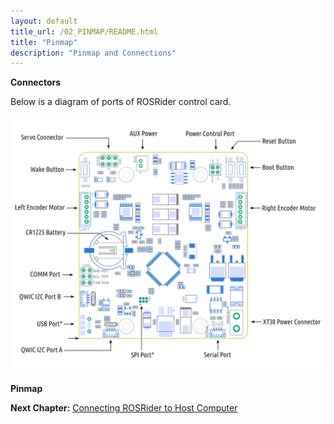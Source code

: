 ```yaml
---
layout: default
title_url: /02_PINMAP/README.html
title: "Pinmap"
description: "Pinmap and Connections"
---
```


**Connectors**

Below is a diagram of ports of ROSRider control card.  
  
[![ROSRider Pinmap](../images/ROSRider4D_ports.png)](https://acada.dev/products)

**Pinmap**

__Next Chapter:__ [Connecting ROSRider to Host Computer](../03_CONNECT/README.md)